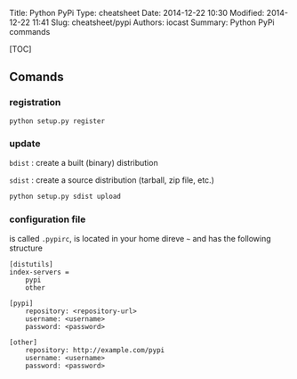 Title: Python PyPi
Type: cheatsheet
Date: 2014-12-22 10:30
Modified: 2014-12-22 11:41
Slug: cheatsheet/pypi
Authors: iocast
Summary: Python PyPi commands


[TOC]

## Comands

### registration

	python setup.py register

### update

`bdist`
: create a built (binary) distribution<br/>

`sdist`
: create a source distribution (tarball, zip file, etc.)

```bash
python setup.py sdist upload
```


### configuration file

is called `.pypirc`, is located in your home direve `~` and has the following structure

	[distutils]
	index-servers =
    	pypi
    	other
	
	[pypi]
		repository: <repository-url>
		username: <username>
		password: <password>
	
	[other]
		repository: http://example.com/pypi
		username: <username>
		password: <password>
